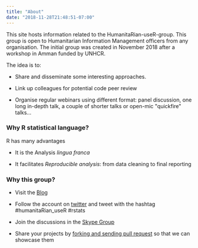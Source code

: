 ```yaml
---
title: "About"
date: "2018-11-28T21:48:51-07:00"
---
```


This site hosts information related to the HumanitaRian-useR-group. This group is open to Humanitarian Information Management officers from any organisation. The initial group was created in November 2018 after a workshop in Amman funded by UNHCR. 


The idea is to:

- Share and disseminate some interesting approaches.

- Link up colleagues for potential code peer review 

- Organise regular webinars using different format: panel discussion, one long in-depth talk, a couple of shorter talks or open-mic "quickfire" talks...

### Why R statistical language?

R has many advantages

 * It is the Analysis _lingua franca_
 
 * It facilitates _Reproducible analysis_: from data cleaning to final reporting 

### Why this group?

 * Visit the [Blog](https://humanitarian-user-group.github.io/)
 
 * Follow the account on [twitter](https://twitter.com/HumanitaRianus1) and tweet with the hashtag #humanitaRian_useR #rstats
 
 * Join the discussions in the [Skype Group](https://join.skype.com/qYBKC5q3wKp4)
 
 * Share your projects by [forking and sending pull request](https://github.com/HumanitaRian-useR-group/blogdown) so that we can showcase them

